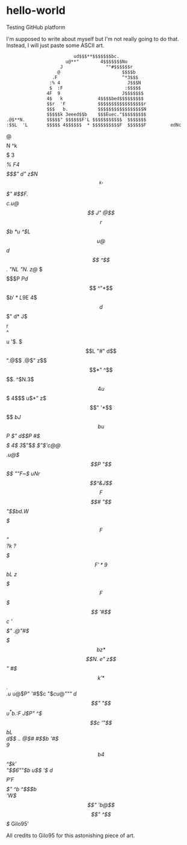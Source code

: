 # hello-world
Testing GitHub platform

I'm supposed to write about myself but I'm not really going to do that.
Instead, I will just paste some ASCII art.

                                                                        
                             ud$$$**$$$$$$$bc.                          
                          u@**"        4$$$$$$$Nu                       
                        J                ""#$$$$$$r                     
                       @                       $$$$b                    
                     .F                        ^*3$$$                   
                    :% 4                         J$$$N                  
                    $  :F                       :$$$$$                  
                   4F  9                       J$$$$$$$                 
                   4$   k             4$$$$bed$$$$$$$$$                 
                   $$r  'F            $$$$$$$$$$$$$$$$$r                
                   $$$   b.           $$$$$$$$$$$$$$$$$N                
                   $$$$$k 3eeed$$b    $$$Euec."$$$$$$$$$                
    .@$**N.        $$$$$" $$$$$$F'L $$$$$$$$$$$  $$$$$$$                
    :$$L  'L       $$$$$ 4$$$$$$  * $$$$$$$$$$F  $$$$$$F         edNc   
   @$$$$N  ^k      $$$$$  3$$$$*%   $F4$$$$$$$   $$$$$"        d"  z$N  
   $$$$$$   ^k     '$$$"   #$$$F   .$  $$$$$c.u@$$$          J"  @$$$$r 
   $$$$$$$b   *u    ^$L            $$  $$$$$$$$$$$$u@       $$  d$$$$$$ 
    ^$$$$$$.    "NL   "N. z@*     $$$  $$$$$$$$$$$$$P      $P  d$$$$$$$ 
       ^"*$$$$b   '*L   9$E      4$$$  d$$$$$$$$$$$"     d*   J$$$$$r   
            ^$$$$u  '$.  $$$L     "#" d$$$$$$".@$$    .@$"  z$$$$*"     
              ^$$$$. ^$N.3$$$       4u$$$$$$$ 4$$$  u$*" z$$$"          
                '*$$$$$$$$ *$b      J$$$$$$$b u$$P $"  d$$P             
                   #$$$$$$ 4$ 3*$"$*$ $"$'c@@$$$$ .u@$$$P               
                     "$$$$  ""F~$ $uNr$$$^&J$$$$F $$$$#                 
                       "$$    "$$$bd$.$W$$$$$$$$F $$"                   
                         ?k         ?$$$$$$$$$$$F'*                     
                          9$$bL     z$$$$$$$$$$$F                       
                           $$$$    $$$$$$$$$$$$$                        
                            '#$$c  '$$$$$$$$$"                          
                             .@"#$$$$$$$$$$$$b                          
                           z*      $$$$$$$$$$$$N.                       
                         e"      z$$"  #$$$k  '*$$.                     
                     .u*      u@$P"      '#$$c   "$$c                   
              u@$*"""       d$$"            "$$$u  ^*$$b.               
            :$F           J$P"                ^$$$c   '"$$$$$$bL        
           d$$  ..      @$#                      #$$b         '#$       
           9$$$$$$b   4$$                          ^$$k         '$      
            "$$6""$b u$$                             '$    d$$$$$P      
              '$F $$$$$"                              ^b  ^$$$$b$       
               '$W$$$$"                                'b@$$$$"         
                                                        ^$$$*  Gilo95'    
                                                        
All credits to Gilo95 for this astonishing piece of art.                                                        
